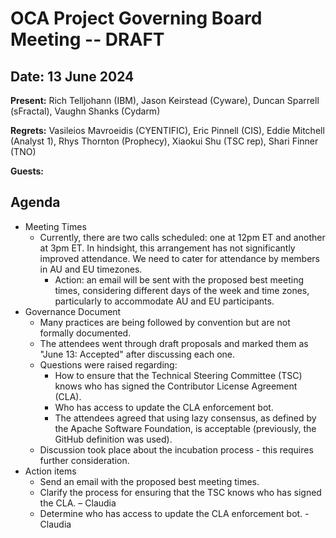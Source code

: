 # OCA Project Governing Board Meeting -- DRAFT

## Date: 13 June 2024

**Present:** Rich Telljohann (IBM), Jason Keirstead (Cyware), Duncan Sparrell (sFractal), Vaughn Shanks (Cydarm)

**Regrets:** Vasileios Mavroeidis (CYENTIFIC), Eric Pinnell (CIS), Eddie Mitchell (Analyst 1), Rhys Thornton (Prophecy), Xiaokui Shu (TSC rep), Shari Finner (TNO)

**Guests:** 

## Agenda
* Meeting Times
  * Currently, there are two calls scheduled: one at 12pm ET and another at 3pm ET. In hindsight, this arrangement has not significantly improved attendance.
    We need to cater for attendance by members in AU and EU timezones.
      * Action: an email will be sent with the proposed best meeting times, considering different days of the week and time zones, particularly to accommodate AU and EU participants.
* Governance Document
  * Many practices are being followed by convention but are not formally documented.
  * The attendees went through draft proposals and marked them as "June 13: Accepted" after discussing each one.
  * Questions were raised regarding:
    * How to ensure that the Technical Steering Committee (TSC) knows who has signed the Contributor License Agreement (CLA).
    * Who has access to update the CLA enforcement bot.
    * The attendees agreed that using lazy consensus, as defined by the Apache Software Foundation, is acceptable (previously, the GitHub definition was used).
  * Discussion took place about the incubation process - this requires further consideration.
* Action items
  * Send an email with the proposed best meeting times.
  * Clarify the process for ensuring that the TSC knows who has signed the CLA. – Claudia
  * Determine who has access to update the CLA enforcement bot. - Claudia

